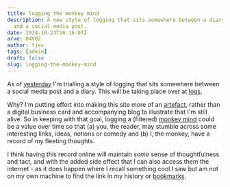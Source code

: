 ```yaml
---
title: logging the monkey mind
description: A new style of logging that sits somewhere between a diary entry
  and a social media post.
date: 2024-10-23T16:16:07Z
arve: 04V02
author: tjex
tags: [admin]
draft: false
slug: logging-the-monkey-mind
---
```


As of [yesterday](https://tjex.net/logs/04V01) I'm trialling a style of logging that sits somewhere between a
social media post and a diary. This will be taking place over at
[logs](https://tjex.net/logs).

Why? I'm putting effort into making this site more of an
[artefact](https://tjex.net/#this-site), rather than a digital business card and
accompanying blog to illustrate that I'm still alive. So in keeping with that
goal, logging a (filtered) [monkey mind](https://mntre.com/reform.html) could be
a value over time so that
(a) you, the reader, may stumble across some interesting links, ideas, notions or
comedy and (b) I, the monkey, have a record of my fleeting thoughts.

I think having this record online will maintain _some_ sense of thoughtfulness and
tact, and with the added side effect that I can also access them the
internet - as it does happen where I recall something cool I saw but am not on
my own machine to find the link in my history or
[bookmarks](https://github.com/sysid/bkmr).
